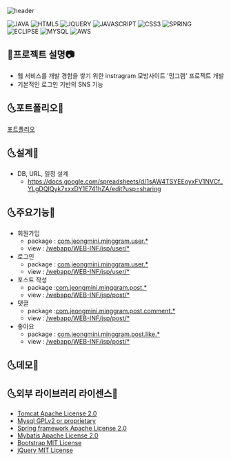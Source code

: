 ![header](https://capsule-render.vercel.app/api?type=wave&color=auto&height=300&section=header&text=Minggram&fontSize=90)

![JAVA](https://img.shields.io/badge/JAVA-FA5858?style=flat-square&logo=Java&logoColor=black)
![HTML5](https://img.shields.io/badge/HTML5-FAAC58?style=flat-square&logo=HTML5&logoColor=black)
![JQUERY](https://img.shields.io/badge/JQUERY-F4FA58?style=flat-square&logo=JQUERY&logoColor=black)
![JAVASCRIPT](https://img.shields.io/badge/JAVASCRIPT-58FA58?style=flat-square&logo=JAVASCRIPT&logoColor=black)
![CSS3](https://img.shields.io/badge/CSS3-58ACFA?style=flat-square&logo=CSS3&logoColor=black)
![SPRING](https://img.shields.io/badge/SPRING-5858FA?style=flat-square&logo=SPRING&logoColor=black)
![ECLIPSE](https://img.shields.io/badge/ECLIPSE-D358F7?style=flat-square&logo=ECLIPSE&logoColor=black)
![MYSQL](https://img.shields.io/badge/MYSQL-FA58D0?style=flat-square&logo=MYSQL&logoColor=black)
![AWS](https://img.shields.io/badge/AWS-FA5882?style=flat-square&logo=AmazonAWS&logoColor=black)

## :iphone:프로젝트 설명:camera:
- 웹 서비스를 개발 경험을 쌓기 위한 instragram 모방사이트 '밍그램' 프로젝트 개발
- 기본적인 로그인 기반의 SNS 기능
 
 
 ## :last_quarter_moon_with_face:포트폴리오:first_quarter_moon_with_face:
 [포트폴리오](https://github.com/jeongminiee/spring_project/blob/0cce4b8f6f8182c4ac25518a7ccd7431ac529a0a/%ED%8F%AC%ED%8A%B8%ED%8F%B4%EB%A6%AC%EC%98%A4.pdf)
 
 ## :last_quarter_moon_with_face:설계:first_quarter_moon_with_face:
 * DB, URL, 일정 설계
    * https://docs.google.com/spreadsheets/d/1sAW4TSYEEoyxFV1NVCf_YLgDQIQyk7xxxDY1E741hZA/edit?usp=sharing
     
 ## :last_quarter_moon_with_face:주요기능:first_quarter_moon_with_face:
 * 회원가입
    * package : [com.jeongmini.minggram.user.*](https://github.com/jeongminiee/spring_minggram/tree/develop/src/main/java/com/jeongmini/minggram/user)
    * view  : [/webapp/WEB-INF/jsp/user/*](https://github.com/jeongminiee/spring_minggram/tree/develop/src/main/webapp/WEB-INF/jsp/user)
 * 로그인
    * package :  [com.jeongmini.minggram.user.*](https://github.com/jeongminiee/spring_minggram/tree/develop/src/main/java/com/jeongmini/minggram/user)
    * view  : [/webapp/WEB-INF/jsp/user/*](https://github.com/jeongminiee/spring_minggram/tree/develop/src/main/webapp/WEB-INF/jsp/user)
 * 포스트 작성
    * package :[com.jeongmini.minggram.post.*](https://github.com/jeongminiee/spring_minggram/tree/develop/src/main/java/com/jeongmini/minggram/post)
    * view  : [/webapp/WEB-INF/jsp/post/*](https://github.com/jeongminiee/spring_minggram/tree/develop/src/main/webapp/WEB-INF/jsp/post)
 * 댓글
    * package :[com.jeongmini.minggram.post.comment.*](https://github.com/jeongminiee/spring_minggram/tree/develop/src/main/java/com/jeongmini/minggram/post/comment)
    * view  :  [/webapp/WEB-INF/jsp/post/*](https://github.com/jeongminiee/spring_minggram/tree/develop/src/main/webapp/WEB-INF/jsp/post)
 * 좋아요
    * package : [com.jeongmini.minggram.post.like.*](https://github.com/jeongminiee/spring_minggram/tree/develop/src/main/java/com/jeongmini/minggram/post/like)
    * view  : [/webapp/WEB-INF/jsp/post/*](https://github.com/jeongminiee/spring_minggram/tree/develop/src/main/webapp/WEB-INF/jsp/post)

## :last_quarter_moon_with_face:데모:first_quarter_moon_with_face:

## :last_quarter_moon_with_face:외부 라이브러리 라이센스:first_quarter_moon_with_face:
- [Tomcat Apache License 2.0](https://www.apache.org/licenses/LICENSE-2.0)
- [Mysql GPLv2 or proprietary](https://www.gnu.org/licenses/gpl-3.0.html)
- [Spring framework Apache License 2.0](https://www.apache.org/licenses/LICENSE-2.0)
- [Mybatis Apache License 2.0](https://www.apache.org/licenses/LICENSE-2.0)
- [Bootstrap MIT License](https://opensource.org/licenses/MIT)
- [jQuery MIT License](https://opensource.org/licenses/MIT)

